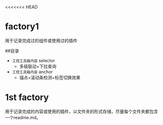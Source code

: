 <<<<<<< HEAD
# factory1
用于记录完成过的组件或使用过的插件

##目录
- `工控工具箱内容` selector
	- 多级联动+下拉查询
- `工控工具箱内容` anchor
	- 锚点+滚动条检测+标签切换效果
# 1st factory 
用于记录完成的内容或使用的插件，以文件夹的形式存储，尽量每个文件夹都包含一个readme.md。

